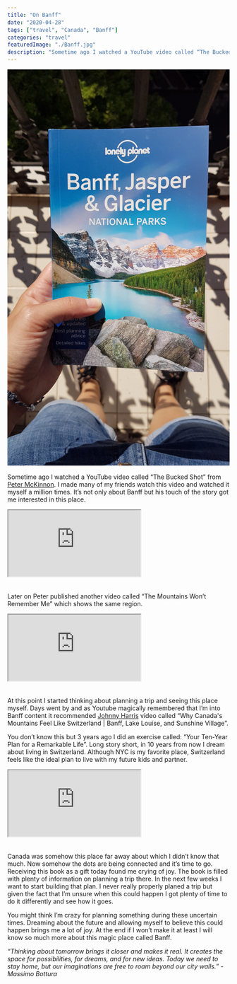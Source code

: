 ```yaml
---
title: "On Banff"
date: "2020-04-28"
tags: ["travel", "Canada", "Banff"]
categories: "travel"
featuredImage: "./Banff.jpg"
description: "Sometime ago I watched a YouTube video called “The Bucked Shot” from Peter McKinnon about a region in Canada called Banff. I fell in love with this place."
---
```


![Image with book about Banff](./Banff.jpg)

Sometime ago I watched a YouTube video called “The Bucked Shot” from <a href="https://www.youtube.com/channel/UC3DkFux8Iv-aYnTRWzwaiBA" target="_blank" class="articleLink">Peter McKinnon</a>. I made many of my friends watch this video and watched it myself a million times. It’s not only about Banff but his touch of the story got me interested in this place.

<div class="text-center">
<div class="embed-responsive embed-responsive-16by9 ">
  <iframe class="embed-responsive-item" src="https://www.youtube.com/embed/r25IWquxe9s"></iframe>
</div>
</div>
<br>

Later on Peter published another video called “The Mountains Won’t Remember Me” which shows the same region.

<div class="text-center">
<div class="embed-responsive embed-responsive-16by9 ">
  <iframe class="embed-responsive-item" src="https://www.youtube.com/embed/2Z0lv6qlj0Q"></iframe>
</div>
</div>
<br>

At this point I started thinking about planning a trip and seeing this place myself.
Days went by and as Youtube magically remembered that I’m into Banff content it recommended <a href="https://www.youtube.com/c/johnnyharris" target="_blank" class="articleLink">Johnny Harris</a> video called “Why Canada's Mountains Feel Like Switzerland | Banff, Lake Louise, and Sunshine Village”.

You don’t know this but 3 years ago I did an exercise called: “Your Ten-Year Plan for a Remarkable Life”. Long story short, in 10 years from now I dream about living in Switzerland. Although NYC is my favorite place, Switzerland feels like the ideal plan to live with my future kids and partner.
<br>

<div class="text-center">
<div class="embed-responsive embed-responsive-16by9 ">
  <iframe class="embed-responsive-item" src="https://www.youtube.com/embed/eOa1zbBureI"></iframe>
</div>
</div>
<br>

Canada was somehow this place far away about which I didn’t know that much. Now somehow the dots are being connected and it’s time to go.
Receiving this book as a gift today found me crying of joy. The book is filled with plenty of information on planning a trip there. In the next few weeks I want to start building that plan. I never really properly planed a trip but given the fact that I’m unsure when this could happen I got plenty of time to do it differently and see how it goes.

You might think I’m crazy for planning something during these uncertain times. Dreaming about the future and allowing myself to believe this could happen brings me a lot of joy. At the end if I won’t make it at least I will know so much more about this magic place called Banff.

_“Thinking about tomorrow brings it closer and makes it real. It creates the space for possibilities, for dreams, and for new ideas. Today we need to stay home, but our imaginations are free to roam beyond our city walls.” - Massimo Bottura_

